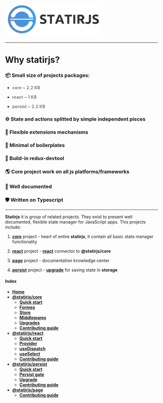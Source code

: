 # <img src='https://raw.githubusercontent.com/statirjs/page/master/assets/statirjs_text.png' height='100' alt='Statirjs Logo' aria-label='statirjs' />

---

# Why statirjs?

<h3>📦 Small size of projects packages:</h3>

- <span style="color:grey; font-weight:bold">core ~ 2.2 KB</span>

- <span style="color:grey; font-weight:bold">react ~ 1 KB</span>

- <span style="color:grey; font-weight:bold">persist ~ 2.2 KB</span>

<h3>⚙ State and actions splitted by simple independent pisces</h3>

<h3>💪 Flexible extensions mechanisms</h3>

<h3>🤟 Minimal of boilerplates</h3>

<h3>🔬 Build-in redux-devtool</h3>

<h3>🌎 Core project work on all js platforms/frameworks</h3>

<h3>📖 Well documented</h3>

<h3>🛡️ Written on Typescript</h3>

---

**Statirjs** it is group of related projects. They exist to present well documented, flexible state manager for JavaScript apps. This projects include:

1. [**core**](/content/core/home.md) project - heart of entire **statirjs**, it contain all basic state manager functionality

2. [**react**](/content/react/home.md) project - [**react**](https://reactjs.org/) connector to **@statirjs/core**

3. [**page**](/content/page/home.md) project - documentation knowledge center

4. [**persist**](/content/persist/home.md) project - [**upgrade**](/content/persist/upgrade.md) for saving state in **storage**

#### Index

- [**Home**](/home.md)
- [**@statirjs/core**](/content/core/home.md)
  - [**Quick start**](/content/core/quick_start.md)
  - [**Formes**](/content/core/formes.md)
  - [**Store**](/content/core/store.md)
  - [**Middlewares**](/content/core/middlewares.md)
  - [**Upgrades**](/content/core/upgrades.md)
  - [**Contributing guide**](/content/core/contributing_guide.md)
- [**@statirjs/react**](/content/react/home.md)
  - [**Quick start**](/content/react/quick_start.md)
  - [**Provider**](/content/react/provider.md)
  - [**useDispatch**](/content/react/use_dispatch.md)
  - [**useSelect**](/content/react/use_select.md)
  - [**Contributing guide**](/content/react/contributing_guide.md)
- [**@statirjs/persist**](/content/persist/home.md)
  - [**Quick start**](/content/persist/quick_start.md)
  - [**Persist gate**](/content/persist/persist_gate.md)
  - [**Upgrade**](/content/persist/upgrade.md)
  - [**Contributing guide**](/content/persist/contributing_guide.md)
- [**@statirjs/page**](/content/page/home.md)
  - [**Contributing guide**](/content/page/contributing_guide.md)
